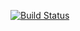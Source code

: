 [![Build Status](https://app.travis-ci.com/EgorSmnv/RED.svg?token=YhVotcUzciKnhsTrZMPW&branch=master)](https://app.travis-ci.com/EgorSmnv/RED)
